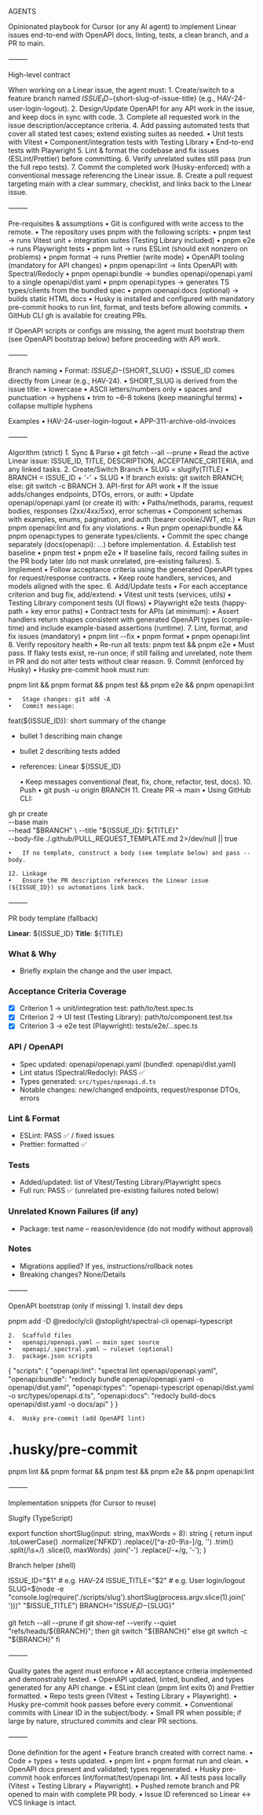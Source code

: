 AGENTS

Opinionated playbook for Cursor (or any AI agent) to implement Linear issues end-to-end with OpenAPI docs, linting, tests, a clean branch, and a PR to main.

⸻

High-level contract

When working on a Linear issue, the agent must: 1. Create/switch to a feature branch named ${ISSUE_ID}-${short-slug-of-issue-title} (e.g., HAV-24-user-login-logout). 2. Design/Update OpenAPI for any API work in the issue, and keep docs in sync with code. 3. Complete all requested work in the issue description/acceptance criteria. 4. Add passing automated tests that cover all stated test cases; extend existing suites as needed.
• Unit tests with Vitest
• Component/integration tests with Testing Library
• End-to-end tests with Playwright 5. Lint & format the codebase and fix issues (ESLint/Prettier) before committing. 6. Verify unrelated suites still pass (run the full repo tests). 7. Commit the completed work (Husky-enforced) with a conventional message referencing the Linear issue. 8. Create a pull request targeting main with a clear summary, checklist, and links back to the Linear issue.

⸻

Pre-requisites & assumptions
• Git is configured with write access to the remote.
• The repository uses pnpm with the following scripts:
• pnpm test → runs Vitest unit + integration suites (Testing Library included)
• pnpm e2e → runs Playwright tests
• pnpm lint → runs ESLint (should exit nonzero on problems)
• pnpm format → runs Prettier (write mode)
• OpenAPI tooling (mandatory for API changes)
• pnpm openapi:lint → lints OpenAPI with Spectral/Redocly
• pnpm openapi:bundle → bundles openapi/openapi.yaml to a single openapi/dist.yaml
• pnpm openapi:types → generates TS types/clients from the bundled spec
• pnpm openapi:docs (optional) → builds static HTML docs
• Husky is installed and configured with mandatory pre-commit hooks to run lint, format, and tests before allowing commits.
• GitHub CLI gh is available for creating PRs.

If OpenAPI scripts or configs are missing, the agent must bootstrap them (see OpenAPI bootstrap below) before proceeding with API work.

⸻

Branch naming
• Format: ${ISSUE_ID}-${SHORT_SLUG}
• ISSUE_ID comes directly from Linear (e.g., HAV-24).
• SHORT_SLUG is derived from the issue title:
• lowercase
• ASCII letters/numbers only
• spaces and punctuation → hyphens
• trim to ~6–8 tokens (keep meaningful terms)
• collapse multiple hyphens

Examples
• HAV-24-user-login-logout
• APP-311-archive-old-invoices

⸻

Algorithm (strict) 1. Sync & Parse
• git fetch --all --prune
• Read the active Linear issue: ISSUE_ID, TITLE, DESCRIPTION, ACCEPTANCE_CRITERIA, and any linked tasks. 2. Create/Switch Branch
• SLUG = slugify(TITLE)
• BRANCH = ISSUE_ID + '-' + SLUG
• If branch exists: git switch BRANCH; else: git switch -c BRANCH 3. API-first for API work
• If the issue adds/changes endpoints, DTOs, errors, or auth:
• Update openapi/openapi.yaml (or create it) with:
• Paths/methods, params, request bodies, responses (2xx/4xx/5xx), error schemas
• Component schemas with examples, enums, pagination, and auth (bearer cookie/JWT, etc.)
• Run pnpm openapi:lint and fix any violations.
• Run pnpm openapi:bundle && pnpm openapi:types to generate types/clients.
• Commit the spec change separately (docs(openapi): …) before implementation. 4. Establish test baseline
• pnpm test
• pnpm e2e
• If baseline fails, record failing suites in the PR body later (do not mask unrelated, pre-existing failures). 5. Implement
• Follow acceptance criteria using the generated OpenAPI types for request/response contracts.
• Keep route handlers, services, and models aligned with the spec. 6. Add/Update tests
• For each acceptance criterion and bug fix, add/extend:
• Vitest unit tests (services, utils)
• Testing Library component tests (UI flows)
• Playwright e2e tests (happy-path + key error paths)
• Contract tests for APIs (at minimum):
• Assert handlers return shapes consistent with generated OpenAPI types (compile-time) and include example-based assertions (runtime). 7. Lint, format, and fix issues (mandatory)
• pnpm lint --fix
• pnpm format
• pnpm openapi:lint 8. Verify repository health
• Re-run all tests: pnpm test && pnpm e2e
• Must pass. If flaky tests exist, re-run once; if still failing and unrelated, note them in PR and do not alter tests without clear reason. 9. Commit (enforced by Husky)
• Husky pre-commit hook must run:

pnpm lint && pnpm format && pnpm test && pnpm e2e && pnpm openapi:lint

    •	Stage changes: git add -A
    •	Commit message:

feat(${ISSUE_ID}): short summary of the change

- bullet 1 describing main change
- bullet 2 describing tests added
- references: Linear ${ISSUE_ID}

  • Keep messages conventional (feat, fix, chore, refactor, test, docs).
  10. Push
      • git push -u origin BRANCH
  11. Create PR → main
      • Using GitHub CLI:

gh pr create \
 --base main \
 --head "$BRANCH" \
  --title "${ISSUE_ID}: ${TITLE}" \
 --body-file ./.github/PULL_REQUEST_TEMPLATE.md 2>/dev/null || true

    •	If no template, construct a body (see template below) and pass --body.

    12.	Linkage
    •	Ensure the PR description references the Linear issue (${ISSUE_ID}) so automations link back.

⸻

PR body template (fallback)

**Linear**: ${ISSUE_ID}
**Title**: ${TITLE}

### What & Why

- Briefly explain the change and the user impact.

### Acceptance Criteria Coverage

- [x] Criterion 1 → unit/integration test: path/to/test.spec.ts
- [x] Criterion 2 → UI test (Testing Library): path/to/component.test.tsx
- [x] Criterion 3 → e2e test (Playwright): tests/e2e/...spec.ts

### API / OpenAPI

- Spec updated: openapi/openapi.yaml (bundled: openapi/dist.yaml)
- Lint status (Spectral/Redocly): PASS ✅
- Types generated: `src/types/openapi.d.ts`
- Notable changes: new/changed endpoints, request/response DTOs, errors

### Lint & Format

- ESLint: PASS ✅ / fixed issues
- Prettier: formatted ✅

### Tests

- Added/updated: list of Vitest/Testing Library/Playwright specs
- Full run: PASS ✅ (unrelated pre-existing failures noted below)

### Unrelated Known Failures (if any)

- Package: test name – reason/evidence (do not modify without approval)

### Notes

- Migrations applied? If yes, instructions/rollback notes
- Breaking changes? None/Details

⸻

OpenAPI bootstrap (only if missing) 1. Install dev deps

pnpm add -D @redocly/cli @stoplight/spectral-cli openapi-typescript

    2.	Scaffold files
    •	openapi/openapi.yaml — main spec source
    •	openapi/.spectral.yaml — ruleset (optional)
    3.	package.json scripts

{
"scripts": {
"openapi:lint": "spectral lint openapi/openapi.yaml",
"openapi:bundle": "redocly bundle openapi/openapi.yaml -o openapi/dist.yaml",
"openapi:types": "openapi-typescript openapi/dist.yaml -o src/types/openapi.d.ts",
"openapi:docs": "redocly build-docs openapi/dist.yaml -o docs/api"
}
}

    4.	Husky pre-commit (add OpenAPI lint)

# .husky/pre-commit

pnpm lint && pnpm format && pnpm test && pnpm e2e && pnpm openapi:lint

⸻

Implementation snippets (for Cursor to reuse)

Slugify (TypeScript)

export function shortSlug(input: string, maxWords = 8): string {
return input
.toLowerCase()
.normalize('NFKD')
.replace(/[^a-z0-9\s-]/g, '')
.trim()
.split(/\s+/)
.slice(0, maxWords)
.join('-')
.replace(/-+/g, '-');
}

Branch helper (shell)

ISSUE_ID="$1"          # e.g. HAV-24
ISSUE_TITLE="$2"       # e.g. User login/logout
SLUG=$(node -e "console.log(require('./scripts/slug').shortSlug(process.argv.slice(1).join(' ')))" "$ISSUE_TITLE")
BRANCH="${ISSUE_ID}-${SLUG}"

git fetch --all --prune
if git show-ref --verify --quiet "refs/heads/${BRANCH}"; then
  git switch "${BRANCH}"
else
git switch -c "${BRANCH}"
fi

⸻

Quality gates the agent must enforce
• All acceptance criteria implemented and demonstrably tested.
• OpenAPI updated, linted, bundled, and types generated for any API change.
• ESLint clean (pnpm lint exits 0) and Prettier formatted.
• Repo tests green (Vitest + Testing Library + Playwright).
• Husky pre-commit hook passes before every commit.
• Conventional commits with Linear ID in the subject/body.
• Small PR when possible; if large by nature, structured commits and clear PR sections.

⸻

Done definition for the agent
• Feature branch created with correct name.
• Code + types + tests updated.
• pnpm lint + pnpm format run and clean.
• OpenAPI docs present and validated; types regenerated.
• Husky pre-commit hook enforces lint/format/test/openapi lint.
• All tests pass locally (Vitest + Testing Library + Playwright).
• Pushed remote branch and PR opened to main with complete PR body.
• Issue ID referenced so Linear ↔ VCS linkage is intact.
